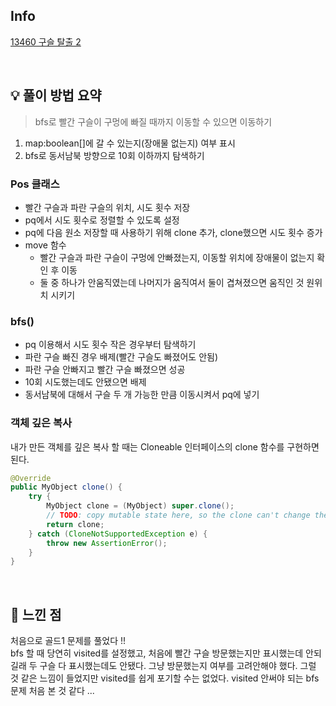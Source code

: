 ## Info

[13460 구슬 탈출 2](https://www.acmicpc.net/problem/13460)

<br>

## 💡 풀이 방법 요약

> bfs로 빨간 구슬이 구멍에 빠질 때까지 이동할 수 있으면 이동하기 

1. map:boolean[]에 갈 수 있는지(장애물 없는지) 여부 표시
2. bfs로 동서남북 방향으로 10회 이하까지 탐색하기

### Pos 클래스
* 빨간 구슬과 파란 구슬의 위치, 시도 횟수 저장
* pq에서 시도 횟수로 정렬할 수 있도록 설정
* pq에 다음 원소 저장할 때 사용하기 위해 clone 추가, clone했으면 시도 횟수 증가
* move 함수
  * 빨간 구슬과 파란 구슬이 구멍에 안빠졌는지, 이동할 위치에 장애물이 없는지 확인 후 이동
  * 둘 중 하나가 안움직였는데 나머지가 움직여서 둘이 겹쳐졌으면 움직인 것 원위치 시키기

### bfs()
* pq 이용해서 시도 횟수 작은 경우부터 탐색하기
* 파란 구슬 빠진 경우 배제(빨간 구슬도 빠졌어도 안됨)
* 파란 구슬 안빠지고 빨간 구슬 빠졌으면 성공
* 10회 시도했는데도 안됐으면 배제
* 동서남북에 대해서 구슬 두 개 가능한 만큼 이동시켜서 pq에 넣기

### 객체 깊은 복사
내가 만든 객체를 깊은 복사 할 때는 Cloneable 인터페이스의 clone 함수를 구현하면 된다.
```java
@Override
public MyObject clone() {
    try {
        MyObject clone = (MyObject) super.clone();
        // TODO: copy mutable state here, so the clone can't change the internals of the original
        return clone;
    } catch (CloneNotSupportedException e) {
        throw new AssertionError();
    }
}
```

<br>

## 🙂 느낀 점
처음으로 골드1 문제를 풀었다 !! <br>
bfs 할 때 당연히 visited를 설정했고, 처음에 빨간 구슬 방문했는지만 표시했는데 안되길래 두 구슬 다 표시했는데도 안됐다.
그냥 방문했는지 여부를 고려안해야 했다. 그럴 것 같은 느낌이 들었지만 visited를 쉽게 포기할 수는 없었다. visited 안써야 되는 bfs 문제 처음 본 것 같다 ...